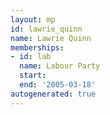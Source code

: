 ```yaml
---
layout: mp
id: lawrie_quinn
name: Lawrie Quinn
memberships:
- id: lab
  name: Labour Party
  start: 
  end: '2005-03-18'
autogenerated: true
---
```

